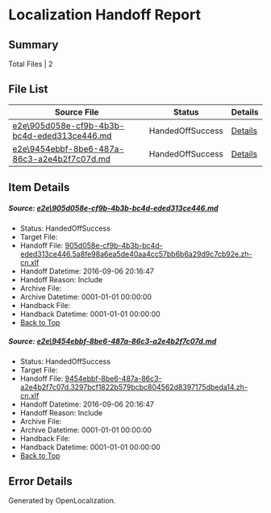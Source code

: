 # <a name='report-top'></a> Localization Handoff Report

## Summary
 Total Files | 2

## File List
 Source File | Status | Details 
 ----------- | ------ | ------- 
 [e2e\905d058e-cf9b-4b3b-bc4d-eded313ce446.md](https://github.com/OpenLocalizationTestOrg/ol-test0/blob/d99d5569932005065921338ed482f9664951595f/e2e/905d058e-cf9b-4b3b-bc4d-eded313ce446.md) | HandedOffSuccess | [Details](#37b9db6d32a0afb4abafe01105e9baefbd258d981)
 [e2e\9454ebbf-8be6-487a-86c3-a2e4b2f7c07d.md](https://github.com/OpenLocalizationTestOrg/ol-test0/blob/d99d5569932005065921338ed482f9664951595f/e2e/9454ebbf-8be6-487a-86c3-a2e4b2f7c07d.md) | HandedOffSuccess | [Details](#97524c62434db24bb800df1c520dc80cb6a955f62)

## Item Details
##### <a name='37b9db6d32a0afb4abafe01105e9baefbd258d981'></a> Source: [e2e\905d058e-cf9b-4b3b-bc4d-eded313ce446.md](https://github.com/OpenLocalizationTestOrg/ol-test0/blob/d99d5569932005065921338ed482f9664951595f/e2e/905d058e-cf9b-4b3b-bc4d-eded313ce446.md)
* Status: HandedOffSuccess
* Target File: 
* Handoff File: [905d058e-cf9b-4b3b-bc4d-eded313ce446.5a8fe98a6ea5de40aa4cc57bb6b6a29d9c7cb92e.zh-cn.xlf](https://github.com/OpenLocalizationTestOrg/ol-test0-handoff/blob/dff6a9e97728fd441eab48c86c24ba233d34793e/ol-handoff/OpenLocalizationTestOrg/ol-test0-zhcn/ci/ht/905d058e-cf9b-4b3b-bc4d-eded313ce446.5a8fe98a6ea5de40aa4cc57bb6b6a29d9c7cb92e.zh-cn.xlf)
* Handoff Datetime: 2016-09-06 20:16:47
* Handoff Reason: Include
* Archive File: 
* Archive Datetime: 0001-01-01 00:00:00
* Handback File: 
* Handback Datetime: 0001-01-01 00:00:00
* [Back to Top](#report-top)

##### <a name='97524c62434db24bb800df1c520dc80cb6a955f62'></a> Source: [e2e\9454ebbf-8be6-487a-86c3-a2e4b2f7c07d.md](https://github.com/OpenLocalizationTestOrg/ol-test0/blob/d99d5569932005065921338ed482f9664951595f/e2e/9454ebbf-8be6-487a-86c3-a2e4b2f7c07d.md)
* Status: HandedOffSuccess
* Target File: 
* Handoff File: [9454ebbf-8be6-487a-86c3-a2e4b2f7c07d.3297bcf1822b579bcbc804562d8397175dbeda14.zh-cn.xlf](https://github.com/OpenLocalizationTestOrg/ol-test0-handoff/blob/dff6a9e97728fd441eab48c86c24ba233d34793e/ol-handoff/OpenLocalizationTestOrg/ol-test0-zhcn/ci/ht/9454ebbf-8be6-487a-86c3-a2e4b2f7c07d.3297bcf1822b579bcbc804562d8397175dbeda14.zh-cn.xlf)
* Handoff Datetime: 2016-09-06 20:16:47
* Handoff Reason: Include
* Archive File: 
* Archive Datetime: 0001-01-01 00:00:00
* Handback File: 
* Handback Datetime: 0001-01-01 00:00:00
* [Back to Top](#report-top)


## Error Details

Generated by OpenLocalization.
